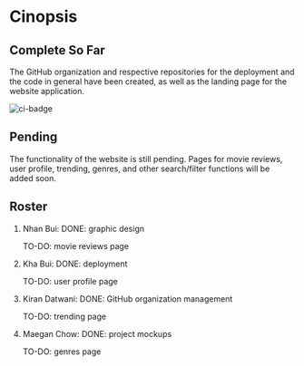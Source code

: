 # Cinopsis

## Complete So Far

The GitHub organization and respective repositories for the deployment and the code in general have been created, as well as the landing page for the website application. 

![ci-badge](https://github.com/ics-software-engineering/meteor-application-template-react/workflows/ci-meteor-application-template-react/badge.svg)

## Pending

The functionality of the website is still pending. Pages for movie reviews, user profile, trending, genres, and other search/filter functions will be added soon.

## Roster

1. Nhan Bui: 
   DONE:
   graphic design
   
   TO-DO:
   movie reviews page
   
2. Kha Bui:
   DONE:
   deployment 
   
   TO-DO:
   user profile page
   
3. Kiran Datwani:
   DONE:
   GitHub organization management
   
   TO-DO:
   trending page
   
4. Maegan Chow:
   DONE:
   project mockups
   
   TO-DO:
   genres page
